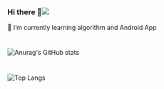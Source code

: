 ### Hi there 👋<img src="https://img.shields.io/badge/python-071D49?style=plastic&logo=About.me&logoColor=00A98F"/>
🌱 I’m currently learning algorithm and Android App

#

![Anurag's GitHub stats](https://github-readme-stats.vercel.app/api?username=jiyoungzero&show_icons=true&theme=deflaut)
#
![Top Langs](https://github-readme-stats.vercel.app/api/top-langs/?username=jiyoungzero&layout=compact&theme=tokyonight)
            
<!--
**jiyoungzero/jiyoungzero** is a ✨ _special_ ✨ repository because its `README.md` (this file) appears on your GitHub profile.

Here are some ideas to get you started:

- 🔭 I’m currently working on ...
- 🌱 I’m currently learning algorithm and Adroid App
- 👯 I’m looking to collaborate on ...
- 🤔 I’m looking for help with ...
- 💬 Ask me about ...
- 📫 How to reach me: ...
- 😄 Pronouns: ...
- ⚡ Fun fact: ...
-->
